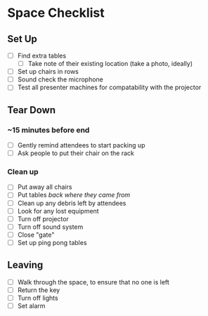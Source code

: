 # Space Checklist
## Set Up
- [ ] Find extra tables
  - [ ] Take note of their existing location (take a photo, ideally)
- [ ] Set up chairs in rows
- [ ] Sound check the microphone
- [ ] Test all presenter machines for compatability with the projector

## Tear Down
### ~15 minutes before end
- [ ] Gently remind attendees to start packing up
- [ ] Ask people to put their chair on the rack

### Clean up
- [ ] Put away all chairs
- [ ] Put tables _back where they came from_
- [ ] Clean up any debris left by attendees
- [ ] Look for any lost equipment
- [ ] Turn off projector
- [ ] Turn off sound system
- [ ] Close "gate"
- [ ] Set up ping pong tables

## Leaving
- [ ] Walk through the space, to ensure that no one is left
- [ ] Return the key
- [ ] Turn off lights
- [ ] Set alarm
